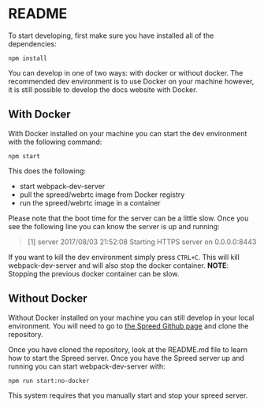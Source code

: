 # README

To start developing, first make sure you have installed all of the dependencies:

```
npm install
```

You can develop in one of two ways: with docker or without docker. The recommended dev environment
is to use Docker on your machine however, it is still possible to develop the docs website with Docker.

## With Docker

With Docker installed on your machine you can start the dev environment with the following command:

```
npm start
```

This does the following:
- start webpack-dev-server
- pull the spreed/webrtc image from Docker registry
- run the spreed/webrtc image in a container

Please note that the boot time for the server can be a little slow. Once you see the following line
you can know the server is up and running:

> [1] server 2017/08/03 21:52:08 Starting HTTPS server on 0.0.0.0:8443

If you want to kill the dev environment simply press `CTRL+C`. This will kill webpack-dev-server
and will also stop the docker container. **NOTE**: Stopping the previous docker container can be slow.

## Without Docker

Without Docker installed on your machine you can still develop in your local environment.
You will need to go to [the Spreed Github page](https://github.com/strukturag/spreed-webrtc)
and clone the repository.

Once you have cloned the repository, look at the README.md file to learn how to start the
Spreed server. Once you have the Spreed server up and running you can start webpack-dev-server
with:

```
npm run start:no-docker
```

This system requires that you manually start and stop your spreed server.